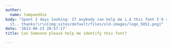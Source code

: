 ```yaml
---
author:
  name: tampaeddie
body: "Spent 2 days looking- If anybody can help me i.d this font I'd sure apprecite
  it.. thanks!\r\n[img:sites/default/files/old-images/logo_5851.png]"
date: '2013-06-23 20:57:17'
title: Can Someone please help me identify this font?

---
```

